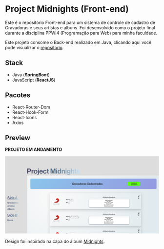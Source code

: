 # **Project Midnights** (Front-end)

Este é o repositório Front-end para um sistema de controle de cadastro de Gravadoras e seus artistas e albuns. Foi desenvolvido como o projeto final durante a disciplina PPWI4 (Programação para Web) para minha faculdade.

Este projeto consome o Back-end realizado em Java, clicando aqui você pode visualizar o [repositório](https://github.com/jonathabot/projectmidnights).

## **Stack**

- Java (**SpringBoot**)
- JavaScript (**ReactJS**)

## **Pacotes**

- React-Router-Dom
- React-Hook-Form
- React-Icons
- Axios

## Preview

**PROJETO EM ANDAMENTO**

![preview](preview.png)

Design foi inspirado na capa do álbum [Midnights](https://pt.wikipedia.org/wiki/Midnights).
